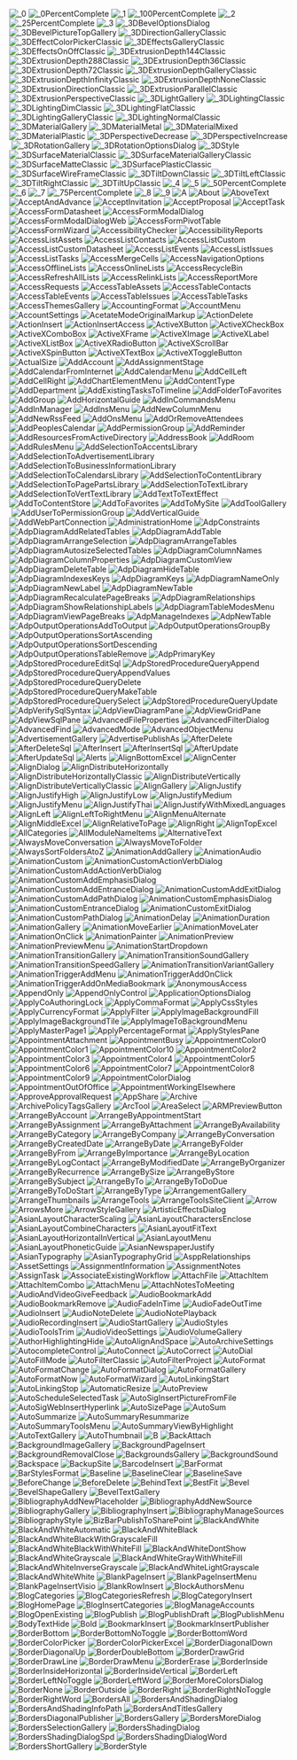 ![_0](https://spreadsheet1.com/imagemso/_0.png "_0") ![_0PercentComplete](https://spreadsheet1.com/imagemso/_0PercentComplete.png "_0PercentComplete") ![_1](https://spreadsheet1.com/imagemso/_1.png "_1") ![_100PercentComplete](https://spreadsheet1.com/imagemso/_100PercentComplete.png "_100PercentComplete") ![_2](https://spreadsheet1.com/imagemso/_2.png "_2") ![_25PercentComplete](https://spreadsheet1.com/imagemso/_25PercentComplete.png "_25PercentComplete") ![_3](https://spreadsheet1.com/imagemso/_3.png "_3") ![_3DBevelOptionsDialog](https://spreadsheet1.com/imagemso/_3DBevelOptionsDialog.png "_3DBevelOptionsDialog") ![_3DBevelPictureTopGallery](https://spreadsheet1.com/imagemso/_3DBevelPictureTopGallery.png "_3DBevelPictureTopGallery") ![_3DDirectionGalleryClassic](https://spreadsheet1.com/imagemso/_3DDirectionGalleryClassic.png "_3DDirectionGalleryClassic") ![_3DEffectColorPickerClassic](https://spreadsheet1.com/imagemso/_3DEffectColorPickerClassic.png "_3DEffectColorPickerClassic") ![_3DEffectsGalleryClassic](https://spreadsheet1.com/imagemso/_3DEffectsGalleryClassic.png "_3DEffectsGalleryClassic") ![_3DEffectsOnOffClassic](https://spreadsheet1.com/imagemso/_3DEffectsOnOffClassic.png "_3DEffectsOnOffClassic") ![_3DExtrusionDepth144Classic](https://spreadsheet1.com/imagemso/_3DExtrusionDepth144Classic.png "_3DExtrusionDepth144Classic") ![_3DExtrusionDepth288Classic](https://spreadsheet1.com/imagemso/_3DExtrusionDepth288Classic.png "_3DExtrusionDepth288Classic") ![_3DExtrusionDepth36Classic](https://spreadsheet1.com/imagemso/_3DExtrusionDepth36Classic.png "_3DExtrusionDepth36Classic") ![_3DExtrusionDepth72Classic](https://spreadsheet1.com/imagemso/_3DExtrusionDepth72Classic.png "_3DExtrusionDepth72Classic") ![_3DExtrusionDepthGalleryClassic](https://spreadsheet1.com/imagemso/_3DExtrusionDepthGalleryClassic.png "_3DExtrusionDepthGalleryClassic") ![_3DExtrusionDepthInfinityClassic](https://spreadsheet1.com/imagemso/_3DExtrusionDepthInfinityClassic.png "_3DExtrusionDepthInfinityClassic") ![_3DExtrusionDepthNoneClassic](https://spreadsheet1.com/imagemso/_3DExtrusionDepthNoneClassic.png "_3DExtrusionDepthNoneClassic") ![_3DExtrusionDirectionClassic](https://spreadsheet1.com/imagemso/_3DExtrusionDirectionClassic.png "_3DExtrusionDirectionClassic") ![_3DExtrusionParallelClassic](https://spreadsheet1.com/imagemso/_3DExtrusionParallelClassic.png "_3DExtrusionParallelClassic") ![_3DExtrusionPerspectiveClassic](https://spreadsheet1.com/imagemso/_3DExtrusionPerspectiveClassic.png "_3DExtrusionPerspectiveClassic") ![_3DLightGallery](https://spreadsheet1.com/imagemso/_3DLightGallery.png "_3DLightGallery") ![_3DLightingClassic](https://spreadsheet1.com/imagemso/_3DLightingClassic.png "_3DLightingClassic") ![_3DLightingDimClassic](https://spreadsheet1.com/imagemso/_3DLightingDimClassic.png "_3DLightingDimClassic") ![_3DLightingFlatClassic](https://spreadsheet1.com/imagemso/_3DLightingFlatClassic.png "_3DLightingFlatClassic") ![_3DLightingGalleryClassic](https://spreadsheet1.com/imagemso/_3DLightingGalleryClassic.png "_3DLightingGalleryClassic") ![_3DLightingNormalClassic](https://spreadsheet1.com/imagemso/_3DLightingNormalClassic.png "_3DLightingNormalClassic") ![_3DMaterialGallery](https://spreadsheet1.com/imagemso/_3DMaterialGallery.png "_3DMaterialGallery") ![_3DMaterialMetal](https://spreadsheet1.com/imagemso/_3DMaterialMetal.png "_3DMaterialMetal") ![_3DMaterialMixed](https://spreadsheet1.com/imagemso/_3DMaterialMixed.png "_3DMaterialMixed") ![_3DMaterialPlastic](https://spreadsheet1.com/imagemso/_3DMaterialPlastic.png "_3DMaterialPlastic") ![_3DPerspectiveDecrease](https://spreadsheet1.com/imagemso/_3DPerspectiveDecrease.png "_3DPerspectiveDecrease") ![_3DPerspectiveIncrease](https://spreadsheet1.com/imagemso/_3DPerspectiveIncrease.png "_3DPerspectiveIncrease") ![_3DRotationGallery](https://spreadsheet1.com/imagemso/_3DRotationGallery.png "_3DRotationGallery") ![_3DRotationOptionsDialog](https://spreadsheet1.com/imagemso/_3DRotationOptionsDialog.png "_3DRotationOptionsDialog") ![_3DStyle](https://spreadsheet1.com/imagemso/_3DStyle.png "_3DStyle") ![_3DSurfaceMaterialClassic](https://spreadsheet1.com/imagemso/_3DSurfaceMaterialClassic.png "_3DSurfaceMaterialClassic") ![_3DSurfaceMaterialGalleryClassic](https://spreadsheet1.com/imagemso/_3DSurfaceMaterialGalleryClassic.png "_3DSurfaceMaterialGalleryClassic") ![_3DSurfaceMatteClassic](https://spreadsheet1.com/imagemso/_3DSurfaceMatteClassic.png "_3DSurfaceMatteClassic") ![_3DSurfacePlasticClassic](https://spreadsheet1.com/imagemso/_3DSurfacePlasticClassic.png "_3DSurfacePlasticClassic") ![_3DSurfaceWireFrameClassic](https://spreadsheet1.com/imagemso/_3DSurfaceWireFrameClassic.png "_3DSurfaceWireFrameClassic") ![_3DTiltDownClassic](https://spreadsheet1.com/imagemso/_3DTiltDownClassic.png "_3DTiltDownClassic") ![_3DTiltLeftClassic](https://spreadsheet1.com/imagemso/_3DTiltLeftClassic.png "_3DTiltLeftClassic") ![_3DTiltRightClassic](https://spreadsheet1.com/imagemso/_3DTiltRightClassic.png "_3DTiltRightClassic") ![_3DTiltUpClassic](https://spreadsheet1.com/imagemso/_3DTiltUpClassic.png "_3DTiltUpClassic") ![_4](https://spreadsheet1.com/imagemso/_4.png "_4") ![_5](https://spreadsheet1.com/imagemso/_5.png "_5") ![_50PercentComplete](https://spreadsheet1.com/imagemso/_50PercentComplete.png "_50PercentComplete") ![_6](https://spreadsheet1.com/imagemso/_6.png "_6") ![_7](https://spreadsheet1.com/imagemso/_7.png "_7") ![_75PercentComplete](https://spreadsheet1.com/imagemso/_75PercentComplete.png "_75PercentComplete") ![_8](https://spreadsheet1.com/imagemso/_8.png "_8") ![_9](https://spreadsheet1.com/imagemso/_9.png "_9") ![A](https://spreadsheet1.com/imagemso/A.png "A") ![About](https://spreadsheet1.com/imagemso/About.png "About") ![AboveText](https://spreadsheet1.com/imagemso/AboveText.png "AboveText") ![AcceptAndAdvance](https://spreadsheet1.com/imagemso/AcceptAndAdvance.png "AcceptAndAdvance") ![AcceptInvitation](https://spreadsheet1.com/imagemso/AcceptInvitation.png "AcceptInvitation") ![AcceptProposal](https://spreadsheet1.com/imagemso/AcceptProposal.png "AcceptProposal") ![AcceptTask](https://spreadsheet1.com/imagemso/AcceptTask.png "AcceptTask") ![AccessFormDatasheet](https://spreadsheet1.com/imagemso/AccessFormDatasheet.png "AccessFormDatasheet") ![AccessFormModalDialog](https://spreadsheet1.com/imagemso/AccessFormModalDialog.png "AccessFormModalDialog") ![AccessFormModalDialogWeb](https://spreadsheet1.com/imagemso/AccessFormModalDialogWeb.png "AccessFormModalDialogWeb") ![AccessFormPivotTable](https://spreadsheet1.com/imagemso/AccessFormPivotTable.png "AccessFormPivotTable") ![AccessFormWizard](https://spreadsheet1.com/imagemso/AccessFormWizard.png "AccessFormWizard") ![AccessibilityChecker](https://spreadsheet1.com/imagemso/AccessibilityChecker.png "AccessibilityChecker") ![AccessibilityReports](https://spreadsheet1.com/imagemso/AccessibilityReports.png "AccessibilityReports") ![AccessListAssets](https://spreadsheet1.com/imagemso/AccessListAssets.png "AccessListAssets") ![AccessListContacts](https://spreadsheet1.com/imagemso/AccessListContacts.png "AccessListContacts") ![AccessListCustom](https://spreadsheet1.com/imagemso/AccessListCustom.png "AccessListCustom") ![AccessListCustomDatasheet](https://spreadsheet1.com/imagemso/AccessListCustomDatasheet.png "AccessListCustomDatasheet") ![AccessListEvents](https://spreadsheet1.com/imagemso/AccessListEvents.png "AccessListEvents") ![AccessListIssues](https://spreadsheet1.com/imagemso/AccessListIssues.png "AccessListIssues") ![AccessListTasks](https://spreadsheet1.com/imagemso/AccessListTasks.png "AccessListTasks") ![AccessMergeCells](https://spreadsheet1.com/imagemso/AccessMergeCells.png "AccessMergeCells") ![AccessNavigationOptions](https://spreadsheet1.com/imagemso/AccessNavigationOptions.png "AccessNavigationOptions") ![AccessOfflineLists](https://spreadsheet1.com/imagemso/AccessOfflineLists.png "AccessOfflineLists") ![AccessOnlineLists](https://spreadsheet1.com/imagemso/AccessOnlineLists.png "AccessOnlineLists") ![AccessRecycleBin](https://spreadsheet1.com/imagemso/AccessRecycleBin.png "AccessRecycleBin") ![AccessRefreshAllLists](https://spreadsheet1.com/imagemso/AccessRefreshAllLists.png "AccessRefreshAllLists") ![AccessRelinkLists](https://spreadsheet1.com/imagemso/AccessRelinkLists.png "AccessRelinkLists") ![AccessReportMore](https://spreadsheet1.com/imagemso/AccessReportMore.png "AccessReportMore") ![AccessRequests](https://spreadsheet1.com/imagemso/AccessRequests.png "AccessRequests") ![AccessTableAssets](https://spreadsheet1.com/imagemso/AccessTableAssets.png "AccessTableAssets") ![AccessTableContacts](https://spreadsheet1.com/imagemso/AccessTableContacts.png "AccessTableContacts") ![AccessTableEvents](https://spreadsheet1.com/imagemso/AccessTableEvents.png "AccessTableEvents") ![AccessTableIssues](https://spreadsheet1.com/imagemso/AccessTableIssues.png "AccessTableIssues") ![AccessTableTasks](https://spreadsheet1.com/imagemso/AccessTableTasks.png "AccessTableTasks") ![AccessThemesGallery](https://spreadsheet1.com/imagemso/AccessThemesGallery.png "AccessThemesGallery") ![AccountingFormat](https://spreadsheet1.com/imagemso/AccountingFormat.png "AccountingFormat") ![AccountMenu](https://spreadsheet1.com/imagemso/AccountMenu.png "AccountMenu") ![AccountSettings](https://spreadsheet1.com/imagemso/AccountSettings.png "AccountSettings") ![AcetateModeOriginalMarkup](https://spreadsheet1.com/imagemso/AcetateModeOriginalMarkup.png "AcetateModeOriginalMarkup") ![ActionDelete](https://spreadsheet1.com/imagemso/ActionDelete.png "ActionDelete") ![ActionInsert](https://spreadsheet1.com/imagemso/ActionInsert.png "ActionInsert") ![ActionInsertAccess](https://spreadsheet1.com/imagemso/ActionInsertAccess.png "ActionInsertAccess") ![ActiveXButton](https://spreadsheet1.com/imagemso/ActiveXButton.png "ActiveXButton") ![ActiveXCheckBox](https://spreadsheet1.com/imagemso/ActiveXCheckBox.png "ActiveXCheckBox") ![ActiveXComboBox](https://spreadsheet1.com/imagemso/ActiveXComboBox.png "ActiveXComboBox") ![ActiveXFrame](https://spreadsheet1.com/imagemso/ActiveXFrame.png "ActiveXFrame") ![ActiveXImage](https://spreadsheet1.com/imagemso/ActiveXImage.png "ActiveXImage") ![ActiveXLabel](https://spreadsheet1.com/imagemso/ActiveXLabel.png "ActiveXLabel") ![ActiveXListBox](https://spreadsheet1.com/imagemso/ActiveXListBox.png "ActiveXListBox") ![ActiveXRadioButton](https://spreadsheet1.com/imagemso/ActiveXRadioButton.png "ActiveXRadioButton") ![ActiveXScrollBar](https://spreadsheet1.com/imagemso/ActiveXScrollBar.png "ActiveXScrollBar") ![ActiveXSpinButton](https://spreadsheet1.com/imagemso/ActiveXSpinButton.png "ActiveXSpinButton") ![ActiveXTextBox](https://spreadsheet1.com/imagemso/ActiveXTextBox.png "ActiveXTextBox") ![ActiveXToggleButton](https://spreadsheet1.com/imagemso/ActiveXToggleButton.png "ActiveXToggleButton") ![ActualSize](https://spreadsheet1.com/imagemso/ActualSize.png "ActualSize") ![AddAccount](https://spreadsheet1.com/imagemso/AddAccount.png "AddAccount") ![AddAssignmentStage](https://spreadsheet1.com/imagemso/AddAssignmentStage.png "AddAssignmentStage") ![AddCalendarFromInternet](https://spreadsheet1.com/imagemso/AddCalendarFromInternet.png "AddCalendarFromInternet") ![AddCalendarMenu](https://spreadsheet1.com/imagemso/AddCalendarMenu.png "AddCalendarMenu") ![AddCellLeft](https://spreadsheet1.com/imagemso/AddCellLeft.png "AddCellLeft") ![AddCellRight](https://spreadsheet1.com/imagemso/AddCellRight.png "AddCellRight") ![AddChartElementMenu](https://spreadsheet1.com/imagemso/AddChartElementMenu.png "AddChartElementMenu") ![AddContentType](https://spreadsheet1.com/imagemso/AddContentType.png "AddContentType") ![AddDepartment](https://spreadsheet1.com/imagemso/AddDepartment.png "AddDepartment") ![AddExistingTasksToTimeline](https://spreadsheet1.com/imagemso/AddExistingTasksToTimeline.png "AddExistingTasksToTimeline") ![AddFolderToFavorites](https://spreadsheet1.com/imagemso/AddFolderToFavorites.png "AddFolderToFavorites") ![AddGroup](https://spreadsheet1.com/imagemso/AddGroup.png "AddGroup") ![AddHorizontalGuide](https://spreadsheet1.com/imagemso/AddHorizontalGuide.png "AddHorizontalGuide") ![AddInCommandsMenu](https://spreadsheet1.com/imagemso/AddInCommandsMenu.png "AddInCommandsMenu") ![AddInManager](https://spreadsheet1.com/imagemso/AddInManager.png "AddInManager") ![AddInsMenu](https://spreadsheet1.com/imagemso/AddInsMenu.png "AddInsMenu") ![AddNewColumnMenu](https://spreadsheet1.com/imagemso/AddNewColumnMenu.png "AddNewColumnMenu") ![AddNewRssFeed](https://spreadsheet1.com/imagemso/AddNewRssFeed.png "AddNewRssFeed") ![AddOnsMenu](https://spreadsheet1.com/imagemso/AddOnsMenu.png "AddOnsMenu") ![AddOrRemoveAttendees](https://spreadsheet1.com/imagemso/AddOrRemoveAttendees.png "AddOrRemoveAttendees") ![AddPeoplesCalendar](https://spreadsheet1.com/imagemso/AddPeoplesCalendar.png "AddPeoplesCalendar") ![AddPermissionGroup](https://spreadsheet1.com/imagemso/AddPermissionGroup.png "AddPermissionGroup") ![AddReminder](https://spreadsheet1.com/imagemso/AddReminder.png "AddReminder") ![AddResourcesFromActiveDirectory](https://spreadsheet1.com/imagemso/AddResourcesFromActiveDirectory.png "AddResourcesFromActiveDirectory") ![AddressBook](https://spreadsheet1.com/imagemso/AddressBook.png "AddressBook") ![AddRoom](https://spreadsheet1.com/imagemso/AddRoom.png "AddRoom") ![AddRulesMenu](https://spreadsheet1.com/imagemso/AddRulesMenu.png "AddRulesMenu") ![AddSelectionToAccentsLibrary](https://spreadsheet1.com/imagemso/AddSelectionToAccentsLibrary.png "AddSelectionToAccentsLibrary") ![AddSelectionToAdvertisementLibrary](https://spreadsheet1.com/imagemso/AddSelectionToAdvertisementLibrary.png "AddSelectionToAdvertisementLibrary") ![AddSelectionToBusinessInformationLibrary](https://spreadsheet1.com/imagemso/AddSelectionToBusinessInformationLibrary.png "AddSelectionToBusinessInformationLibrary") ![AddSelectionToCalendarsLibrary](https://spreadsheet1.com/imagemso/AddSelectionToCalendarsLibrary.png "AddSelectionToCalendarsLibrary") ![AddSelectionToContentLibrary](https://spreadsheet1.com/imagemso/AddSelectionToContentLibrary.png "AddSelectionToContentLibrary") ![AddSelectionToPagePartsLibrary](https://spreadsheet1.com/imagemso/AddSelectionToPagePartsLibrary.png "AddSelectionToPagePartsLibrary") ![AddSelectionToTextLibrary](https://spreadsheet1.com/imagemso/AddSelectionToTextLibrary.png "AddSelectionToTextLibrary") ![AddSelectionToVertTextLibrary](https://spreadsheet1.com/imagemso/AddSelectionToVertTextLibrary.png "AddSelectionToVertTextLibrary") ![AddTextToTextEffect](https://spreadsheet1.com/imagemso/AddTextToTextEffect.png "AddTextToTextEffect") ![AddToContentStore](https://spreadsheet1.com/imagemso/AddToContentStore.png "AddToContentStore") ![AddToFavorites](https://spreadsheet1.com/imagemso/AddToFavorites.png "AddToFavorites") ![AddToMySite](https://spreadsheet1.com/imagemso/AddToMySite.png "AddToMySite") ![AddToolGallery](https://spreadsheet1.com/imagemso/AddToolGallery.png "AddToolGallery") ![AddUserToPermissionGroup](https://spreadsheet1.com/imagemso/AddUserToPermissionGroup.png "AddUserToPermissionGroup") ![AddVerticalGuide](https://spreadsheet1.com/imagemso/AddVerticalGuide.png "AddVerticalGuide") ![AddWebPartConnection](https://spreadsheet1.com/imagemso/AddWebPartConnection.png "AddWebPartConnection") ![AdministrationHome](https://spreadsheet1.com/imagemso/AdministrationHome.png "AdministrationHome") ![AdpConstraints](https://spreadsheet1.com/imagemso/AdpConstraints.png "AdpConstraints") ![AdpDiagramAddRelatedTables](https://spreadsheet1.com/imagemso/AdpDiagramAddRelatedTables.png "AdpDiagramAddRelatedTables") ![AdpDiagramAddTable](https://spreadsheet1.com/imagemso/AdpDiagramAddTable.png "AdpDiagramAddTable") ![AdpDiagramArrangeSelection](https://spreadsheet1.com/imagemso/AdpDiagramArrangeSelection.png "AdpDiagramArrangeSelection") ![AdpDiagramArrangeTables](https://spreadsheet1.com/imagemso/AdpDiagramArrangeTables.png "AdpDiagramArrangeTables") ![AdpDiagramAutosizeSelectedTables](https://spreadsheet1.com/imagemso/AdpDiagramAutosizeSelectedTables.png "AdpDiagramAutosizeSelectedTables") ![AdpDiagramColumnNames](https://spreadsheet1.com/imagemso/AdpDiagramColumnNames.png "AdpDiagramColumnNames") ![AdpDiagramColumnProperties](https://spreadsheet1.com/imagemso/AdpDiagramColumnProperties.png "AdpDiagramColumnProperties") ![AdpDiagramCustomView](https://spreadsheet1.com/imagemso/AdpDiagramCustomView.png "AdpDiagramCustomView") ![AdpDiagramDeleteTable](https://spreadsheet1.com/imagemso/AdpDiagramDeleteTable.png "AdpDiagramDeleteTable") ![AdpDiagramHideTable](https://spreadsheet1.com/imagemso/AdpDiagramHideTable.png "AdpDiagramHideTable") ![AdpDiagramIndexesKeys](https://spreadsheet1.com/imagemso/AdpDiagramIndexesKeys.png "AdpDiagramIndexesKeys") ![AdpDiagramKeys](https://spreadsheet1.com/imagemso/AdpDiagramKeys.png "AdpDiagramKeys") ![AdpDiagramNameOnly](https://spreadsheet1.com/imagemso/AdpDiagramNameOnly.png "AdpDiagramNameOnly") ![AdpDiagramNewLabel](https://spreadsheet1.com/imagemso/AdpDiagramNewLabel.png "AdpDiagramNewLabel") ![AdpDiagramNewTable](https://spreadsheet1.com/imagemso/AdpDiagramNewTable.png "AdpDiagramNewTable") ![AdpDiagramRecalculatePageBreaks](https://spreadsheet1.com/imagemso/AdpDiagramRecalculatePageBreaks.png "AdpDiagramRecalculatePageBreaks") ![AdpDiagramRelationships](https://spreadsheet1.com/imagemso/AdpDiagramRelationships.png "AdpDiagramRelationships") ![AdpDiagramShowRelationshipLabels](https://spreadsheet1.com/imagemso/AdpDiagramShowRelationshipLabels.png "AdpDiagramShowRelationshipLabels") ![AdpDiagramTableModesMenu](https://spreadsheet1.com/imagemso/AdpDiagramTableModesMenu.png "AdpDiagramTableModesMenu") ![AdpDiagramViewPageBreaks](https://spreadsheet1.com/imagemso/AdpDiagramViewPageBreaks.png "AdpDiagramViewPageBreaks") ![AdpManageIndexes](https://spreadsheet1.com/imagemso/AdpManageIndexes.png "AdpManageIndexes") ![AdpNewTable](https://spreadsheet1.com/imagemso/AdpNewTable.png "AdpNewTable") ![AdpOutputOperationsAddToOutput](https://spreadsheet1.com/imagemso/AdpOutputOperationsAddToOutput.png "AdpOutputOperationsAddToOutput") ![AdpOutputOperationsGroupBy](https://spreadsheet1.com/imagemso/AdpOutputOperationsGroupBy.png "AdpOutputOperationsGroupBy") ![AdpOutputOperationsSortAscending](https://spreadsheet1.com/imagemso/AdpOutputOperationsSortAscending.png "AdpOutputOperationsSortAscending") ![AdpOutputOperationsSortDescending](https://spreadsheet1.com/imagemso/AdpOutputOperationsSortDescending.png "AdpOutputOperationsSortDescending") ![AdpOutputOperationsTableRemove](https://spreadsheet1.com/imagemso/AdpOutputOperationsTableRemove.png "AdpOutputOperationsTableRemove") ![AdpPrimaryKey](https://spreadsheet1.com/imagemso/AdpPrimaryKey.png "AdpPrimaryKey") ![AdpStoredProcedureEditSql](https://spreadsheet1.com/imagemso/AdpStoredProcedureEditSql.png "AdpStoredProcedureEditSql") ![AdpStoredProcedureQueryAppend](https://spreadsheet1.com/imagemso/AdpStoredProcedureQueryAppend.png "AdpStoredProcedureQueryAppend") ![AdpStoredProcedureQueryAppendValues](https://spreadsheet1.com/imagemso/AdpStoredProcedureQueryAppendValues.png "AdpStoredProcedureQueryAppendValues") ![AdpStoredProcedureQueryDelete](https://spreadsheet1.com/imagemso/AdpStoredProcedureQueryDelete.png "AdpStoredProcedureQueryDelete") ![AdpStoredProcedureQueryMakeTable](https://spreadsheet1.com/imagemso/AdpStoredProcedureQueryMakeTable.png "AdpStoredProcedureQueryMakeTable") ![AdpStoredProcedureQuerySelect](https://spreadsheet1.com/imagemso/AdpStoredProcedureQuerySelect.png "AdpStoredProcedureQuerySelect") ![AdpStoredProcedureQueryUpdate](https://spreadsheet1.com/imagemso/AdpStoredProcedureQueryUpdate.png "AdpStoredProcedureQueryUpdate") ![AdpVerifySqlSyntax](https://spreadsheet1.com/imagemso/AdpVerifySqlSyntax.png "AdpVerifySqlSyntax") ![AdpViewDiagramPane](https://spreadsheet1.com/imagemso/AdpViewDiagramPane.png "AdpViewDiagramPane") ![AdpViewGridPane](https://spreadsheet1.com/imagemso/AdpViewGridPane.png "AdpViewGridPane") ![AdpViewSqlPane](https://spreadsheet1.com/imagemso/AdpViewSqlPane.png "AdpViewSqlPane") ![AdvancedFileProperties](https://spreadsheet1.com/imagemso/AdvancedFileProperties.png "AdvancedFileProperties") ![AdvancedFilterDialog](https://spreadsheet1.com/imagemso/AdvancedFilterDialog.png "AdvancedFilterDialog") ![AdvancedFind](https://spreadsheet1.com/imagemso/AdvancedFind.png "AdvancedFind") ![AdvancedMode](https://spreadsheet1.com/imagemso/AdvancedMode.png "AdvancedMode") ![AdvancedObjectMenu](https://spreadsheet1.com/imagemso/AdvancedObjectMenu.png "AdvancedObjectMenu") ![AdvertisementGallery](https://spreadsheet1.com/imagemso/AdvertisementGallery.png "AdvertisementGallery") ![AdvertisePublishAs](https://spreadsheet1.com/imagemso/AdvertisePublishAs.png "AdvertisePublishAs") ![AfterDelete](https://spreadsheet1.com/imagemso/AfterDelete.png "AfterDelete") ![AfterDeleteSql](https://spreadsheet1.com/imagemso/AfterDeleteSql.png "AfterDeleteSql") ![AfterInsert](https://spreadsheet1.com/imagemso/AfterInsert.png "AfterInsert") ![AfterInsertSql](https://spreadsheet1.com/imagemso/AfterInsertSql.png "AfterInsertSql") ![AfterUpdate](https://spreadsheet1.com/imagemso/AfterUpdate.png "AfterUpdate") ![AfterUpdateSql](https://spreadsheet1.com/imagemso/AfterUpdateSql.png "AfterUpdateSql") ![Alerts](https://spreadsheet1.com/imagemso/Alerts.png "Alerts") ![AlignBottomExcel](https://spreadsheet1.com/imagemso/AlignBottomExcel.png "AlignBottomExcel") ![AlignCenter](https://spreadsheet1.com/imagemso/AlignCenter.png "AlignCenter") ![AlignDialog](https://spreadsheet1.com/imagemso/AlignDialog.png "AlignDialog") ![AlignDistributeHorizontally](https://spreadsheet1.com/imagemso/AlignDistributeHorizontally.png "AlignDistributeHorizontally") ![AlignDistributeHorizontallyClassic](https://spreadsheet1.com/imagemso/AlignDistributeHorizontallyClassic.png "AlignDistributeHorizontallyClassic") ![AlignDistributeVertically](https://spreadsheet1.com/imagemso/AlignDistributeVertically.png "AlignDistributeVertically") ![AlignDistributeVerticallyClassic](https://spreadsheet1.com/imagemso/AlignDistributeVerticallyClassic.png "AlignDistributeVerticallyClassic") ![AlignGallery](https://spreadsheet1.com/imagemso/AlignGallery.png "AlignGallery") ![AlignJustify](https://spreadsheet1.com/imagemso/AlignJustify.png "AlignJustify") ![AlignJustifyHigh](https://spreadsheet1.com/imagemso/AlignJustifyHigh.png "AlignJustifyHigh") ![AlignJustifyLow](https://spreadsheet1.com/imagemso/AlignJustifyLow.png "AlignJustifyLow") ![AlignJustifyMedium](https://spreadsheet1.com/imagemso/AlignJustifyMedium.png "AlignJustifyMedium") ![AlignJustifyMenu](https://spreadsheet1.com/imagemso/AlignJustifyMenu.png "AlignJustifyMenu") ![AlignJustifyThai](https://spreadsheet1.com/imagemso/AlignJustifyThai.png "AlignJustifyThai") ![AlignJustifyWithMixedLanguages](https://spreadsheet1.com/imagemso/AlignJustifyWithMixedLanguages.png "AlignJustifyWithMixedLanguages") ![AlignLeft](https://spreadsheet1.com/imagemso/AlignLeft.png "AlignLeft") ![AlignLeftToRightMenu](https://spreadsheet1.com/imagemso/AlignLeftToRightMenu.png "AlignLeftToRightMenu") ![AlignMenuAlternate](https://spreadsheet1.com/imagemso/AlignMenuAlternate.png "AlignMenuAlternate") ![AlignMiddleExcel](https://spreadsheet1.com/imagemso/AlignMiddleExcel.png "AlignMiddleExcel") ![AlignRelativeToPage](https://spreadsheet1.com/imagemso/AlignRelativeToPage.png "AlignRelativeToPage") ![AlignRight](https://spreadsheet1.com/imagemso/AlignRight.png "AlignRight") ![AlignTopExcel](https://spreadsheet1.com/imagemso/AlignTopExcel.png "AlignTopExcel") ![AllCategories](https://spreadsheet1.com/imagemso/AllCategories.png "AllCategories") ![AllModuleNameItems](https://spreadsheet1.com/imagemso/AllModuleNameItems.png "AllModuleNameItems") ![AlternativeText](https://spreadsheet1.com/imagemso/AlternativeText.png "AlternativeText") ![AlwaysMoveConversation](https://spreadsheet1.com/imagemso/AlwaysMoveConversation.png "AlwaysMoveConversation") ![AlwaysMoveToFolder](https://spreadsheet1.com/imagemso/AlwaysMoveToFolder.png "AlwaysMoveToFolder") ![AlwaysSortFoldersAtoZ](https://spreadsheet1.com/imagemso/AlwaysSortFoldersAtoZ.png "AlwaysSortFoldersAtoZ") ![AnimationAddGallery](https://spreadsheet1.com/imagemso/AnimationAddGallery.png "AnimationAddGallery") ![AnimationAudio](https://spreadsheet1.com/imagemso/AnimationAudio.png "AnimationAudio") ![AnimationCustom](https://spreadsheet1.com/imagemso/AnimationCustom.png "AnimationCustom") ![AnimationCustomActionVerbDialog](https://spreadsheet1.com/imagemso/AnimationCustomActionVerbDialog.png "AnimationCustomActionVerbDialog") ![AnimationCustomAddActionVerbDialog](https://spreadsheet1.com/imagemso/AnimationCustomAddActionVerbDialog.png "AnimationCustomAddActionVerbDialog") ![AnimationCustomAddEmphasisDialog](https://spreadsheet1.com/imagemso/AnimationCustomAddEmphasisDialog.png "AnimationCustomAddEmphasisDialog") ![AnimationCustomAddEntranceDialog](https://spreadsheet1.com/imagemso/AnimationCustomAddEntranceDialog.png "AnimationCustomAddEntranceDialog") ![AnimationCustomAddExitDialog](https://spreadsheet1.com/imagemso/AnimationCustomAddExitDialog.png "AnimationCustomAddExitDialog") ![AnimationCustomAddPathDialog](https://spreadsheet1.com/imagemso/AnimationCustomAddPathDialog.png "AnimationCustomAddPathDialog") ![AnimationCustomEmphasisDialog](https://spreadsheet1.com/imagemso/AnimationCustomEmphasisDialog.png "AnimationCustomEmphasisDialog") ![AnimationCustomEntranceDialog](https://spreadsheet1.com/imagemso/AnimationCustomEntranceDialog.png "AnimationCustomEntranceDialog") ![AnimationCustomExitDialog](https://spreadsheet1.com/imagemso/AnimationCustomExitDialog.png "AnimationCustomExitDialog") ![AnimationCustomPathDialog](https://spreadsheet1.com/imagemso/AnimationCustomPathDialog.png "AnimationCustomPathDialog") ![AnimationDelay](https://spreadsheet1.com/imagemso/AnimationDelay.png "AnimationDelay") ![AnimationDuration](https://spreadsheet1.com/imagemso/AnimationDuration.png "AnimationDuration") ![AnimationGallery](https://spreadsheet1.com/imagemso/AnimationGallery.png "AnimationGallery") ![AnimationMoveEarlier](https://spreadsheet1.com/imagemso/AnimationMoveEarlier.png "AnimationMoveEarlier") ![AnimationMoveLater](https://spreadsheet1.com/imagemso/AnimationMoveLater.png "AnimationMoveLater") ![AnimationOnClick](https://spreadsheet1.com/imagemso/AnimationOnClick.png "AnimationOnClick") ![AnimationPainter](https://spreadsheet1.com/imagemso/AnimationPainter.png "AnimationPainter") ![AnimationPreview](https://spreadsheet1.com/imagemso/AnimationPreview.png "AnimationPreview") ![AnimationPreviewMenu](https://spreadsheet1.com/imagemso/AnimationPreviewMenu.png "AnimationPreviewMenu") ![AnimationStartDropdown](https://spreadsheet1.com/imagemso/AnimationStartDropdown.png "AnimationStartDropdown") ![AnimationTransitionGallery](https://spreadsheet1.com/imagemso/AnimationTransitionGallery.png "AnimationTransitionGallery") ![AnimationTransitionSoundGallery](https://spreadsheet1.com/imagemso/AnimationTransitionSoundGallery.png "AnimationTransitionSoundGallery") ![AnimationTransitionSpeedGallery](https://spreadsheet1.com/imagemso/AnimationTransitionSpeedGallery.png "AnimationTransitionSpeedGallery") ![AnimationTransitionVariantGallery](https://spreadsheet1.com/imagemso/AnimationTransitionVariantGallery.png "AnimationTransitionVariantGallery") ![AnimationTriggerAddMenu](https://spreadsheet1.com/imagemso/AnimationTriggerAddMenu.png "AnimationTriggerAddMenu") ![AnimationTriggerAddOnClick](https://spreadsheet1.com/imagemso/AnimationTriggerAddOnClick.png "AnimationTriggerAddOnClick") ![AnimationTriggerAddOnMediaBookmark](https://spreadsheet1.com/imagemso/AnimationTriggerAddOnMediaBookmark.png "AnimationTriggerAddOnMediaBookmark") ![AnonymousAccess](https://spreadsheet1.com/imagemso/AnonymousAccess.png "AnonymousAccess") ![AppendOnly](https://spreadsheet1.com/imagemso/AppendOnly.png "AppendOnly") ![AppendOnlyControl](https://spreadsheet1.com/imagemso/AppendOnlyControl.png "AppendOnlyControl") ![ApplicationOptionsDialog](https://spreadsheet1.com/imagemso/ApplicationOptionsDialog.png "ApplicationOptionsDialog") ![ApplyCoAuthoringLock](https://spreadsheet1.com/imagemso/ApplyCoAuthoringLock.png "ApplyCoAuthoringLock") ![ApplyCommaFormat](https://spreadsheet1.com/imagemso/ApplyCommaFormat.png "ApplyCommaFormat") ![ApplyCssStyles](https://spreadsheet1.com/imagemso/ApplyCssStyles.png "ApplyCssStyles") ![ApplyCurrencyFormat](https://spreadsheet1.com/imagemso/ApplyCurrencyFormat.png "ApplyCurrencyFormat") ![ApplyFilter](https://spreadsheet1.com/imagemso/ApplyFilter.png "ApplyFilter") ![ApplyImageBackgroundFill](https://spreadsheet1.com/imagemso/ApplyImageBackgroundFill.png "ApplyImageBackgroundFill") ![ApplyImageBackgroundTile](https://spreadsheet1.com/imagemso/ApplyImageBackgroundTile.png "ApplyImageBackgroundTile") ![ApplyImageToBackgroundMenu](https://spreadsheet1.com/imagemso/ApplyImageToBackgroundMenu.png "ApplyImageToBackgroundMenu") ![ApplyMasterPage1](https://spreadsheet1.com/imagemso/ApplyMasterPage1.png "ApplyMasterPage1") ![ApplyPercentageFormat](https://spreadsheet1.com/imagemso/ApplyPercentageFormat.png "ApplyPercentageFormat") ![ApplyStylesPane](https://spreadsheet1.com/imagemso/ApplyStylesPane.png "ApplyStylesPane") ![AppointmentAttachment](https://spreadsheet1.com/imagemso/AppointmentAttachment.png "AppointmentAttachment") ![AppointmentBusy](https://spreadsheet1.com/imagemso/AppointmentBusy.png "AppointmentBusy") ![AppointmentColor0](https://spreadsheet1.com/imagemso/AppointmentColor0.png "AppointmentColor0") ![AppointmentColor1](https://spreadsheet1.com/imagemso/AppointmentColor1.png "AppointmentColor1") ![AppointmentColor10](https://spreadsheet1.com/imagemso/AppointmentColor10.png "AppointmentColor10") ![AppointmentColor2](https://spreadsheet1.com/imagemso/AppointmentColor2.png "AppointmentColor2") ![AppointmentColor3](https://spreadsheet1.com/imagemso/AppointmentColor3.png "AppointmentColor3") ![AppointmentColor4](https://spreadsheet1.com/imagemso/AppointmentColor4.png "AppointmentColor4") ![AppointmentColor5](https://spreadsheet1.com/imagemso/AppointmentColor5.png "AppointmentColor5") ![AppointmentColor6](https://spreadsheet1.com/imagemso/AppointmentColor6.png "AppointmentColor6") ![AppointmentColor7](https://spreadsheet1.com/imagemso/AppointmentColor7.png "AppointmentColor7") ![AppointmentColor8](https://spreadsheet1.com/imagemso/AppointmentColor8.png "AppointmentColor8") ![AppointmentColor9](https://spreadsheet1.com/imagemso/AppointmentColor9.png "AppointmentColor9") ![AppointmentColorDialog](https://spreadsheet1.com/imagemso/AppointmentColorDialog.png "AppointmentColorDialog") ![AppointmentOutOfOffice](https://spreadsheet1.com/imagemso/AppointmentOutOfOffice.png "AppointmentOutOfOffice") ![AppointmentWorkingElsewhere](https://spreadsheet1.com/imagemso/AppointmentWorkingElsewhere.png "AppointmentWorkingElsewhere") ![ApproveApprovalRequest](https://spreadsheet1.com/imagemso/ApproveApprovalRequest.png "ApproveApprovalRequest") ![AppShare](https://spreadsheet1.com/imagemso/AppShare.png "AppShare") ![Archive](https://spreadsheet1.com/imagemso/Archive.png "Archive") ![ArchivePolicyTagsGallery](https://spreadsheet1.com/imagemso/ArchivePolicyTagsGallery.png "ArchivePolicyTagsGallery") ![ArcTool](https://spreadsheet1.com/imagemso/ArcTool.png "ArcTool") ![AreaSelect](https://spreadsheet1.com/imagemso/AreaSelect.png "AreaSelect") ![ARMPreviewButton](https://spreadsheet1.com/imagemso/ARMPreviewButton.png "ARMPreviewButton") ![ArrangeByAccount](https://spreadsheet1.com/imagemso/ArrangeByAccount.png "ArrangeByAccount") ![ArrangeByAppointmentStart](https://spreadsheet1.com/imagemso/ArrangeByAppointmentStart.png "ArrangeByAppointmentStart") ![ArrangeByAssignment](https://spreadsheet1.com/imagemso/ArrangeByAssignment.png "ArrangeByAssignment") ![ArrangeByAttachment](https://spreadsheet1.com/imagemso/ArrangeByAttachment.png "ArrangeByAttachment") ![ArrangeByAvailability](https://spreadsheet1.com/imagemso/ArrangeByAvailability.png "ArrangeByAvailability") ![ArrangeByCategory](https://spreadsheet1.com/imagemso/ArrangeByCategory.png "ArrangeByCategory") ![ArrangeByCompany](https://spreadsheet1.com/imagemso/ArrangeByCompany.png "ArrangeByCompany") ![ArrangeByConversation](https://spreadsheet1.com/imagemso/ArrangeByConversation.png "ArrangeByConversation") ![ArrangeByCreatedDate](https://spreadsheet1.com/imagemso/ArrangeByCreatedDate.png "ArrangeByCreatedDate") ![ArrangeByDate](https://spreadsheet1.com/imagemso/ArrangeByDate.png "ArrangeByDate") ![ArrangeByFolder](https://spreadsheet1.com/imagemso/ArrangeByFolder.png "ArrangeByFolder") ![ArrangeByFrom](https://spreadsheet1.com/imagemso/ArrangeByFrom.png "ArrangeByFrom") ![ArrangeByImportance](https://spreadsheet1.com/imagemso/ArrangeByImportance.png "ArrangeByImportance") ![ArrangeByLocation](https://spreadsheet1.com/imagemso/ArrangeByLocation.png "ArrangeByLocation") ![ArrangeByLogContact](https://spreadsheet1.com/imagemso/ArrangeByLogContact.png "ArrangeByLogContact") ![ArrangeByModifiedDate](https://spreadsheet1.com/imagemso/ArrangeByModifiedDate.png "ArrangeByModifiedDate") ![ArrangeByOrganizer](https://spreadsheet1.com/imagemso/ArrangeByOrganizer.png "ArrangeByOrganizer") ![ArrangeByRecurrence](https://spreadsheet1.com/imagemso/ArrangeByRecurrence.png "ArrangeByRecurrence") ![ArrangeBySize](https://spreadsheet1.com/imagemso/ArrangeBySize.png "ArrangeBySize") ![ArrangeByStore](https://spreadsheet1.com/imagemso/ArrangeByStore.png "ArrangeByStore") ![ArrangeBySubject](https://spreadsheet1.com/imagemso/ArrangeBySubject.png "ArrangeBySubject") ![ArrangeByTo](https://spreadsheet1.com/imagemso/ArrangeByTo.png "ArrangeByTo") ![ArrangeByToDoDue](https://spreadsheet1.com/imagemso/ArrangeByToDoDue.png "ArrangeByToDoDue") ![ArrangeByToDoStart](https://spreadsheet1.com/imagemso/ArrangeByToDoStart.png "ArrangeByToDoStart") ![ArrangeByType](https://spreadsheet1.com/imagemso/ArrangeByType.png "ArrangeByType") ![ArrangementGallery](https://spreadsheet1.com/imagemso/ArrangementGallery.png "ArrangementGallery") ![ArrangeThumbnails](https://spreadsheet1.com/imagemso/ArrangeThumbnails.png "ArrangeThumbnails") ![ArrangeTools](https://spreadsheet1.com/imagemso/ArrangeTools.png "ArrangeTools") ![ArrangeToolsSiteClient](https://spreadsheet1.com/imagemso/ArrangeToolsSiteClient.png "ArrangeToolsSiteClient") ![Arrow](https://spreadsheet1.com/imagemso/Arrow.png "Arrow") ![ArrowsMore](https://spreadsheet1.com/imagemso/ArrowsMore.png "ArrowsMore") ![ArrowStyleGallery](https://spreadsheet1.com/imagemso/ArrowStyleGallery.png "ArrowStyleGallery") ![ArtisticEffectsDialog](https://spreadsheet1.com/imagemso/ArtisticEffectsDialog.png "ArtisticEffectsDialog") ![AsianLayoutCharacterScaling](https://spreadsheet1.com/imagemso/AsianLayoutCharacterScaling.png "AsianLayoutCharacterScaling") ![AsianLayoutCharactersEnclose](https://spreadsheet1.com/imagemso/AsianLayoutCharactersEnclose.png "AsianLayoutCharactersEnclose") ![AsianLayoutCombineCharacters](https://spreadsheet1.com/imagemso/AsianLayoutCombineCharacters.png "AsianLayoutCombineCharacters") ![AsianLayoutFitText](https://spreadsheet1.com/imagemso/AsianLayoutFitText.png "AsianLayoutFitText") ![AsianLayoutHorizontalInVertical](https://spreadsheet1.com/imagemso/AsianLayoutHorizontalInVertical.png "AsianLayoutHorizontalInVertical") ![AsianLayoutMenu](https://spreadsheet1.com/imagemso/AsianLayoutMenu.png "AsianLayoutMenu") ![AsianLayoutPhoneticGuide](https://spreadsheet1.com/imagemso/AsianLayoutPhoneticGuide.png "AsianLayoutPhoneticGuide") ![AsianNewspaperJustify](https://spreadsheet1.com/imagemso/AsianNewspaperJustify.png "AsianNewspaperJustify") ![AsianTypography](https://spreadsheet1.com/imagemso/AsianTypography.png "AsianTypography") ![AsianTypographyGrid](https://spreadsheet1.com/imagemso/AsianTypographyGrid.png "AsianTypographyGrid") ![AsppRelationships](https://spreadsheet1.com/imagemso/AsppRelationships.png "AsppRelationships") ![AssetSettings](https://spreadsheet1.com/imagemso/AssetSettings.png "AssetSettings") ![AssignmentInformation](https://spreadsheet1.com/imagemso/AssignmentInformation.png "AssignmentInformation") ![AssignmentNotes](https://spreadsheet1.com/imagemso/AssignmentNotes.png "AssignmentNotes") ![AssignTask](https://spreadsheet1.com/imagemso/AssignTask.png "AssignTask") ![AssociateExistingWorkflow](https://spreadsheet1.com/imagemso/AssociateExistingWorkflow.png "AssociateExistingWorkflow") ![AttachFile](https://spreadsheet1.com/imagemso/AttachFile.png "AttachFile") ![AttachItem](https://spreadsheet1.com/imagemso/AttachItem.png "AttachItem") ![AttachItemCombo](https://spreadsheet1.com/imagemso/AttachItemCombo.png "AttachItemCombo") ![AttachMenu](https://spreadsheet1.com/imagemso/AttachMenu.png "AttachMenu") ![AttachNotesToMeeting](https://spreadsheet1.com/imagemso/AttachNotesToMeeting.png "AttachNotesToMeeting") ![AudioAndVideoGiveFeedback](https://spreadsheet1.com/imagemso/AudioAndVideoGiveFeedback.png "AudioAndVideoGiveFeedback") ![AudioBookmarkAdd](https://spreadsheet1.com/imagemso/AudioBookmarkAdd.png "AudioBookmarkAdd") ![AudioBookmarkRemove](https://spreadsheet1.com/imagemso/AudioBookmarkRemove.png "AudioBookmarkRemove") ![AudioFadeInTime](https://spreadsheet1.com/imagemso/AudioFadeInTime.png "AudioFadeInTime") ![AudioFadeOutTime](https://spreadsheet1.com/imagemso/AudioFadeOutTime.png "AudioFadeOutTime") ![AudioInsert](https://spreadsheet1.com/imagemso/AudioInsert.png "AudioInsert") ![AudioNoteDelete](https://spreadsheet1.com/imagemso/AudioNoteDelete.png "AudioNoteDelete") ![AudioNotePlayback](https://spreadsheet1.com/imagemso/AudioNotePlayback.png "AudioNotePlayback") ![AudioRecordingInsert](https://spreadsheet1.com/imagemso/AudioRecordingInsert.png "AudioRecordingInsert") ![AudioStartGallery](https://spreadsheet1.com/imagemso/AudioStartGallery.png "AudioStartGallery") ![AudioStyles](https://spreadsheet1.com/imagemso/AudioStyles.png "AudioStyles") ![AudioToolsTrim](https://spreadsheet1.com/imagemso/AudioToolsTrim.png "AudioToolsTrim") ![AudioVideoSettings](https://spreadsheet1.com/imagemso/AudioVideoSettings.png "AudioVideoSettings") ![AudioVolumeGallery](https://spreadsheet1.com/imagemso/AudioVolumeGallery.png "AudioVolumeGallery") ![AuthorHighlightingHide](https://spreadsheet1.com/imagemso/AuthorHighlightingHide.png "AuthorHighlightingHide") ![AutoAlignAndSpace](https://spreadsheet1.com/imagemso/AutoAlignAndSpace.png "AutoAlignAndSpace") ![AutoArchiveSettings](https://spreadsheet1.com/imagemso/AutoArchiveSettings.png "AutoArchiveSettings") ![AutocompleteControl](https://spreadsheet1.com/imagemso/AutocompleteControl.png "AutocompleteControl") ![AutoConnect](https://spreadsheet1.com/imagemso/AutoConnect.png "AutoConnect") ![AutoCorrect](https://spreadsheet1.com/imagemso/AutoCorrect.png "AutoCorrect") ![AutoDial](https://spreadsheet1.com/imagemso/AutoDial.png "AutoDial") ![AutoFillMode](https://spreadsheet1.com/imagemso/AutoFillMode.png "AutoFillMode") ![AutoFilterClassic](https://spreadsheet1.com/imagemso/AutoFilterClassic.png "AutoFilterClassic") ![AutoFilterProject](https://spreadsheet1.com/imagemso/AutoFilterProject.png "AutoFilterProject") ![AutoFormat](https://spreadsheet1.com/imagemso/AutoFormat.png "AutoFormat") ![AutoFormatChange](https://spreadsheet1.com/imagemso/AutoFormatChange.png "AutoFormatChange") ![AutoFormatDialog](https://spreadsheet1.com/imagemso/AutoFormatDialog.png "AutoFormatDialog") ![AutoFormatGallery](https://spreadsheet1.com/imagemso/AutoFormatGallery.png "AutoFormatGallery") ![AutoFormatNow](https://spreadsheet1.com/imagemso/AutoFormatNow.png "AutoFormatNow") ![AutoFormatWizard](https://spreadsheet1.com/imagemso/AutoFormatWizard.png "AutoFormatWizard") ![AutoLinkingStart](https://spreadsheet1.com/imagemso/AutoLinkingStart.png "AutoLinkingStart") ![AutoLinkingStop](https://spreadsheet1.com/imagemso/AutoLinkingStop.png "AutoLinkingStop") ![AutomaticResize](https://spreadsheet1.com/imagemso/AutomaticResize.png "AutomaticResize") ![AutoPreview](https://spreadsheet1.com/imagemso/AutoPreview.png "AutoPreview") ![AutoScheduleSelectedTask](https://spreadsheet1.com/imagemso/AutoScheduleSelectedTask.png "AutoScheduleSelectedTask") ![AutoSigInsertPictureFromFile](https://spreadsheet1.com/imagemso/AutoSigInsertPictureFromFile.png "AutoSigInsertPictureFromFile") ![AutoSigWebInsertHyperlink](https://spreadsheet1.com/imagemso/AutoSigWebInsertHyperlink.png "AutoSigWebInsertHyperlink") ![AutoSizePage](https://spreadsheet1.com/imagemso/AutoSizePage.png "AutoSizePage") ![AutoSum](https://spreadsheet1.com/imagemso/AutoSum.png "AutoSum") ![AutoSummarize](https://spreadsheet1.com/imagemso/AutoSummarize.png "AutoSummarize") ![AutoSummaryResummarize](https://spreadsheet1.com/imagemso/AutoSummaryResummarize.png "AutoSummaryResummarize") ![AutoSummaryToolsMenu](https://spreadsheet1.com/imagemso/AutoSummaryToolsMenu.png "AutoSummaryToolsMenu") ![AutoSummaryViewByHighlight](https://spreadsheet1.com/imagemso/AutoSummaryViewByHighlight.png "AutoSummaryViewByHighlight") ![AutoTextGallery](https://spreadsheet1.com/imagemso/AutoTextGallery.png "AutoTextGallery") ![AutoThumbnail](https://spreadsheet1.com/imagemso/AutoThumbnail.png "AutoThumbnail") ![B](https://spreadsheet1.com/imagemso/B.png "B") ![BackAttach](https://spreadsheet1.com/imagemso/BackAttach.png "BackAttach") ![BackgroundImageGallery](https://spreadsheet1.com/imagemso/BackgroundImageGallery.png "BackgroundImageGallery") ![BackgroundPageInsert](https://spreadsheet1.com/imagemso/BackgroundPageInsert.png "BackgroundPageInsert") ![BackgroundRemovalClose](https://spreadsheet1.com/imagemso/BackgroundRemovalClose.png "BackgroundRemovalClose") ![BackgroundsGallery](https://spreadsheet1.com/imagemso/BackgroundsGallery.png "BackgroundsGallery") ![BackgroundSound](https://spreadsheet1.com/imagemso/BackgroundSound.png "BackgroundSound") ![Backspace](https://spreadsheet1.com/imagemso/Backspace.png "Backspace") ![BackupSite](https://spreadsheet1.com/imagemso/BackupSite.png "BackupSite") ![BarcodeInsert](https://spreadsheet1.com/imagemso/BarcodeInsert.png "BarcodeInsert") ![BarFormat](https://spreadsheet1.com/imagemso/BarFormat.png "BarFormat") ![BarStylesFormat](https://spreadsheet1.com/imagemso/BarStylesFormat.png "BarStylesFormat") ![Baseline](https://spreadsheet1.com/imagemso/Baseline.png "Baseline") ![BaselineClear](https://spreadsheet1.com/imagemso/BaselineClear.png "BaselineClear") ![BaselineSave](https://spreadsheet1.com/imagemso/BaselineSave.png "BaselineSave") ![BeforeChange](https://spreadsheet1.com/imagemso/BeforeChange.png "BeforeChange") ![BeforeDelete](https://spreadsheet1.com/imagemso/BeforeDelete.png "BeforeDelete") ![BehindText](https://spreadsheet1.com/imagemso/BehindText.png "BehindText") ![BestFit](https://spreadsheet1.com/imagemso/BestFit.png "BestFit") ![Bevel](https://spreadsheet1.com/imagemso/Bevel.png "Bevel") ![BevelShapeGallery](https://spreadsheet1.com/imagemso/BevelShapeGallery.png "BevelShapeGallery") ![BevelTextGallery](https://spreadsheet1.com/imagemso/BevelTextGallery.png "BevelTextGallery") ![BibliographyAddNewPlaceholder](https://spreadsheet1.com/imagemso/BibliographyAddNewPlaceholder.png "BibliographyAddNewPlaceholder") ![BibliographyAddNewSource](https://spreadsheet1.com/imagemso/BibliographyAddNewSource.png "BibliographyAddNewSource") ![BibliographyGallery](https://spreadsheet1.com/imagemso/BibliographyGallery.png "BibliographyGallery") ![BibliographyInsert](https://spreadsheet1.com/imagemso/BibliographyInsert.png "BibliographyInsert") ![BibliographyManageSources](https://spreadsheet1.com/imagemso/BibliographyManageSources.png "BibliographyManageSources") ![BibliographyStyle](https://spreadsheet1.com/imagemso/BibliographyStyle.png "BibliographyStyle") ![BizBarPublishToSharePoint](https://spreadsheet1.com/imagemso/BizBarPublishToSharePoint.png "BizBarPublishToSharePoint") ![BlackAndWhite](https://spreadsheet1.com/imagemso/BlackAndWhite.png "BlackAndWhite") ![BlackAndWhiteAutomatic](https://spreadsheet1.com/imagemso/BlackAndWhiteAutomatic.png "BlackAndWhiteAutomatic") ![BlackAndWhiteBlack](https://spreadsheet1.com/imagemso/BlackAndWhiteBlack.png "BlackAndWhiteBlack") ![BlackAndWhiteBlackWithGrayscaleFill](https://spreadsheet1.com/imagemso/BlackAndWhiteBlackWithGrayscaleFill.png "BlackAndWhiteBlackWithGrayscaleFill") ![BlackAndWhiteBlackWithWhiteFill](https://spreadsheet1.com/imagemso/BlackAndWhiteBlackWithWhiteFill.png "BlackAndWhiteBlackWithWhiteFill") ![BlackAndWhiteDontShow](https://spreadsheet1.com/imagemso/BlackAndWhiteDontShow.png "BlackAndWhiteDontShow") ![BlackAndWhiteGrayscale](https://spreadsheet1.com/imagemso/BlackAndWhiteGrayscale.png "BlackAndWhiteGrayscale") ![BlackAndWhiteGrayWithWhiteFill](https://spreadsheet1.com/imagemso/BlackAndWhiteGrayWithWhiteFill.png "BlackAndWhiteGrayWithWhiteFill") ![BlackAndWhiteInverseGrayscale](https://spreadsheet1.com/imagemso/BlackAndWhiteInverseGrayscale.png "BlackAndWhiteInverseGrayscale") ![BlackAndWhiteLightGrayscale](https://spreadsheet1.com/imagemso/BlackAndWhiteLightGrayscale.png "BlackAndWhiteLightGrayscale") ![BlackAndWhiteWhite](https://spreadsheet1.com/imagemso/BlackAndWhiteWhite.png "BlackAndWhiteWhite") ![BlankPageInsert](https://spreadsheet1.com/imagemso/BlankPageInsert.png "BlankPageInsert") ![BlankPageInsertMenu](https://spreadsheet1.com/imagemso/BlankPageInsertMenu.png "BlankPageInsertMenu") ![BlankPageInsertVisio](https://spreadsheet1.com/imagemso/BlankPageInsertVisio.png "BlankPageInsertVisio") ![BlankRowInsert](https://spreadsheet1.com/imagemso/BlankRowInsert.png "BlankRowInsert") ![BlockAuthorsMenu](https://spreadsheet1.com/imagemso/BlockAuthorsMenu.png "BlockAuthorsMenu") ![BlogCategories](https://spreadsheet1.com/imagemso/BlogCategories.png "BlogCategories") ![BlogCategoriesRefresh](https://spreadsheet1.com/imagemso/BlogCategoriesRefresh.png "BlogCategoriesRefresh") ![BlogCategoryInsert](https://spreadsheet1.com/imagemso/BlogCategoryInsert.png "BlogCategoryInsert") ![BlogHomePage](https://spreadsheet1.com/imagemso/BlogHomePage.png "BlogHomePage") ![BlogInsertCategories](https://spreadsheet1.com/imagemso/BlogInsertCategories.png "BlogInsertCategories") ![BlogManageAccounts](https://spreadsheet1.com/imagemso/BlogManageAccounts.png "BlogManageAccounts") ![BlogOpenExisting](https://spreadsheet1.com/imagemso/BlogOpenExisting.png "BlogOpenExisting") ![BlogPublish](https://spreadsheet1.com/imagemso/BlogPublish.png "BlogPublish") ![BlogPublishDraft](https://spreadsheet1.com/imagemso/BlogPublishDraft.png "BlogPublishDraft") ![BlogPublishMenu](https://spreadsheet1.com/imagemso/BlogPublishMenu.png "BlogPublishMenu") ![BodyTextHide](https://spreadsheet1.com/imagemso/BodyTextHide.png "BodyTextHide") ![Bold](https://spreadsheet1.com/imagemso/Bold.png "Bold") ![BookmarkInsert](https://spreadsheet1.com/imagemso/BookmarkInsert.png "BookmarkInsert") ![BookmarkInsertPublisher](https://spreadsheet1.com/imagemso/BookmarkInsertPublisher.png "BookmarkInsertPublisher") ![BorderBottom](https://spreadsheet1.com/imagemso/BorderBottom.png "BorderBottom") ![BorderBottomNoToggle](https://spreadsheet1.com/imagemso/BorderBottomNoToggle.png "BorderBottomNoToggle") ![BorderBottomWord](https://spreadsheet1.com/imagemso/BorderBottomWord.png "BorderBottomWord") ![BorderColorPicker](https://spreadsheet1.com/imagemso/BorderColorPicker.png "BorderColorPicker") ![BorderColorPickerExcel](https://spreadsheet1.com/imagemso/BorderColorPickerExcel.png "BorderColorPickerExcel") ![BorderDiagonalDown](https://spreadsheet1.com/imagemso/BorderDiagonalDown.png "BorderDiagonalDown") ![BorderDiagonalUp](https://spreadsheet1.com/imagemso/BorderDiagonalUp.png "BorderDiagonalUp") ![BorderDoubleBottom](https://spreadsheet1.com/imagemso/BorderDoubleBottom.png "BorderDoubleBottom") ![BorderDrawGrid](https://spreadsheet1.com/imagemso/BorderDrawGrid.png "BorderDrawGrid") ![BorderDrawLine](https://spreadsheet1.com/imagemso/BorderDrawLine.png "BorderDrawLine") ![BorderDrawMenu](https://spreadsheet1.com/imagemso/BorderDrawMenu.png "BorderDrawMenu") ![BorderErase](https://spreadsheet1.com/imagemso/BorderErase.png "BorderErase") ![BorderInside](https://spreadsheet1.com/imagemso/BorderInside.png "BorderInside") ![BorderInsideHorizontal](https://spreadsheet1.com/imagemso/BorderInsideHorizontal.png "BorderInsideHorizontal") ![BorderInsideVertical](https://spreadsheet1.com/imagemso/BorderInsideVertical.png "BorderInsideVertical") ![BorderLeft](https://spreadsheet1.com/imagemso/BorderLeft.png "BorderLeft") ![BorderLeftNoToggle](https://spreadsheet1.com/imagemso/BorderLeftNoToggle.png "BorderLeftNoToggle") ![BorderLeftWord](https://spreadsheet1.com/imagemso/BorderLeftWord.png "BorderLeftWord") ![BorderMoreColorsDialog](https://spreadsheet1.com/imagemso/BorderMoreColorsDialog.png "BorderMoreColorsDialog") ![BorderNone](https://spreadsheet1.com/imagemso/BorderNone.png "BorderNone") ![BorderOutside](https://spreadsheet1.com/imagemso/BorderOutside.png "BorderOutside") ![BorderRight](https://spreadsheet1.com/imagemso/BorderRight.png "BorderRight") ![BorderRightNoToggle](https://spreadsheet1.com/imagemso/BorderRightNoToggle.png "BorderRightNoToggle") ![BorderRightWord](https://spreadsheet1.com/imagemso/BorderRightWord.png "BorderRightWord") ![BordersAll](https://spreadsheet1.com/imagemso/BordersAll.png "BordersAll") ![BordersAndShadingDialog](https://spreadsheet1.com/imagemso/BordersAndShadingDialog.png "BordersAndShadingDialog") ![BordersAndShadingInfoPath](https://spreadsheet1.com/imagemso/BordersAndShadingInfoPath.png "BordersAndShadingInfoPath") ![BordersAndTitlesGallery](https://spreadsheet1.com/imagemso/BordersAndTitlesGallery.png "BordersAndTitlesGallery") ![BordersDiagonalPublisher](https://spreadsheet1.com/imagemso/BordersDiagonalPublisher.png "BordersDiagonalPublisher") ![BordersGallery](https://spreadsheet1.com/imagemso/BordersGallery.png "BordersGallery") ![BordersMoreDialog](https://spreadsheet1.com/imagemso/BordersMoreDialog.png "BordersMoreDialog") ![BordersSelectionGallery](https://spreadsheet1.com/imagemso/BordersSelectionGallery.png "BordersSelectionGallery") ![BordersShadingDialog](https://spreadsheet1.com/imagemso/BordersShadingDialog.png "BordersShadingDialog") ![BordersShadingDialogSpd](https://spreadsheet1.com/imagemso/BordersShadingDialogSpd.png "BordersShadingDialogSpd") ![BordersShadingDialogWord](https://spreadsheet1.com/imagemso/BordersShadingDialogWord.png "BordersShadingDialogWord") ![BordersShortGallery](https://spreadsheet1.com/imagemso/BordersShortGallery.png "BordersShortGallery") ![BorderStyle](https://spreadsheet1.com/imagemso/BorderStyle.png "BorderStyle")